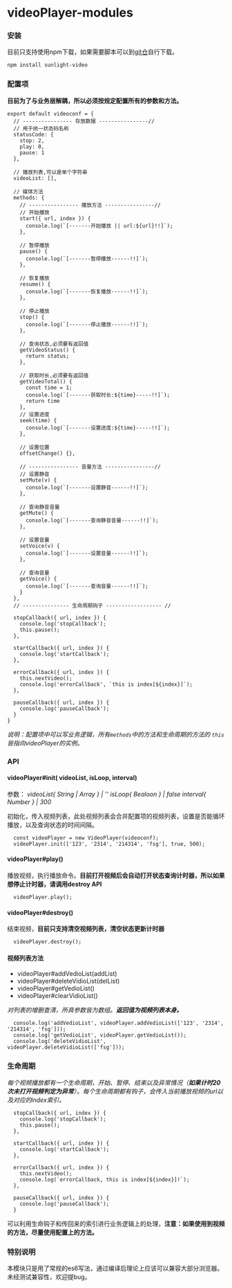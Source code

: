 # videoPlayer-modules

### 安装
目前只支持使用npm下载，如果需要脚本可以到[git仓](https://github.com/ushowjack/sunlight-modules.git)自行下载。
```bash
npm install sunlight-video
```

### 配置项
**目前为了与业务层解耦，所以必须按规定配置所有的参数和方法。**
```ES6
export default videoconf = {
  // ---------------- 存放数据 ----------------//
  // 用于统一状态码名称
  statusCode: {
    stop: 2,
    play: 0,
    pause: 1
  },

  // 播放列表,可以是单个字符串
  videoList: [],

  // 媒体方法
  methods: {
    // ---------------- 播放方法 ----------------//
    // 开始播放
    start({ url, index }) {
      console.log(`[-------开始播放 || url:${url}!!]`);
    },

    // 暂停播放
    pause() {
      console.log(`[-------暂停播放------!!]`);
    },

    // 恢复播放
    resume() {
      console.log(`[-------恢复播放------!!]`);
    },

    // 停止播放
    stop() {
      console.log(`[-------停止播放------!!]`);
    },

    // 查询状态,必须要有返回值
    getVideoStatus() {
      return status;
    },

    // 获取时长,必须要有返回值
    getVideoTotal() {
      const time = 1;
      console.log(`[-------获取时长:${time}-----!!]`);
      return time
    },
    // 设置进度
    seek(time) {
      console.log(`[-------设置进度:${time}-----!!]`);
    },

    // 设置位置
    offsetChange() {},

    // ---------------- 音量方法 ----------------//
    // 设置静音
    setMute(v) {
      console.log(`[-------设置静音------!!]`);
    },

    // 查询静音音量
    getMute() {
      console.log(`[-------查询静音音量------!!]`);
    },

    // 设置音量
    setVoice(v) {
      console.log(`[-------设置音量------!!]`);
    },

    // 查询音量
    getVoice() {
      console.log(`[-------查询音量------!!]`);
    }
  },
  // --------------- 生命周期钩子 ------------------ //

  stopCallback({ url, index }) {
    console.log('stopCallback');
    this.pause();
  },

  startCallback({ url, index }) {
    console.log('startCallback');
  },

  errorCallback({ url, index }) {
    this.nextVideo();
    console.log('errorCallback', `this is index[${index}]`);
  },

  pauseCallback({ url, index }) {
    console.log('pauseCallback');
  }
}
```
*说明：配置项中可以写业务逻辑，所有`methods`中的方法和生命周期的方法的 `this` 皆指向videoPlayer的实例。*

### API

#### videoPlayer#init( videoList, isLoop, interval)

参数：
*videoList{ String | Array } | ''*
*isLoop{ Bealoon } | false*
*interval{ Number } | 300*

初始化，传入视频列表，此处视频列表会合并配置项的视频列表，设置是否能循环播放，以及查询状态的时间间隔。

```ES6
  const videoPlayer = new VideoPlayer(videoconf);
  videoPlayer.init(['123', '2314', '214314', 'fsg'], true, 500);
```
#### videoPlayer#play()

播放视频，执行播放命令。**目前打开视频后会自动打开状态查询计时器，所以如果想停止计时器，请调用destroy API**

```ES6
  videoPlayer.play();
```

#### videoPlayer#destroy()

结束视频，**目前只支持清空视频列表，清空状态更新计时器**
```ES6
  videoPlayer.destroy();
```
#### 视频列表方法
- videoPlayer#addVedioList(addList)
- videoPlayer#deleteVidioList(delList)
- videoPlayer#getVedioList()
- videoPlayer#clearVidioList()

*对列表的增删查清，所具参数皆为数组。**返回值为视频列表本身。***
```ES6
  console.log('addVedioList', videoPlayer.addVedioList(['123', '2314', '214314', 'fsg']));
  console.log('getVedioList', videoPlayer.getVedioList());
  console.log('deleteVidioList', videoPlayer.deleteVidioList(['fsg']));
```
### 生命周期
*每个视频播放都有一个生命周期，开始、暂停、结束以及异常情况（**如果计时20次未打开视频判定为异常**）。每个生命周期都有钩子，会传入当前播放视频的url以及对应的index索引。*
```ES6
  stopCallback({ url, index }) {
    console.log('stopCallback');
    this.pause();
  },

  startCallback({ url, index }) {
    console.log('startCallback');
  },

  errorCallback({ url, index }) {
    this.nextVideo();
    console.log(`errorCallback, this is index[${index}]!`);
  },

  pauseCallback({ url, index }) {
    console.log('pauseCallback');
  }
```
可以利用生命钩子和传回来的索引进行业务逻辑上的处理，**注意：如果使用到视频的方法，尽量使用配置上的方法。**

### 特别说明
本模块只是用了常规的es6写法，通过编译后理论上应该可以兼容大部分浏览器。未经测试兼容性，欢迎提bug。
